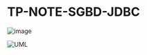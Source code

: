 # TP-NOTE-SGBD-JDBC


![image](https://user-images.githubusercontent.com/24569914/207686902-0b3bfd09-76f8-48c9-880f-09f1b416daa4.png)



![UML](https://user-images.githubusercontent.com/24569914/207686958-8f4a8a7b-cd58-46c5-adf7-34709ae3a4e9.png)
